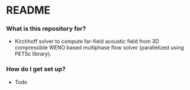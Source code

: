 # README #

### What is this repository for? ###

* Kirchhoff solver to compute far-field acoustic field from 3D compressible WENO based multiphase flow solver (parallelized using PETSc library).

### How do I get set up? ###
* Todo